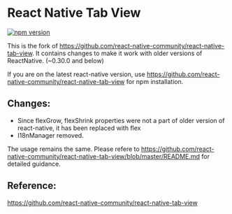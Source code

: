 # React Native Tab View

[![npm version](https://img.shields.io/npm/v/reactnativetabview.svg)](https://www.npmjs.com/package/reactnativetabview)

This is the fork of https://github.com/react-native-community/react-native-tab-view. It contains changes to make it work with older versions of ReactNative. (~0.30.0 and below)

If you are on the latest react-native version, use https://github.com/react-native-community/react-native-tab-view for npm installation.

## Changes:

* Since flexGrow, flexShrink properties were not a part of older version of react-native, it has been replaced with flex
* I18nManager removed.

The usage remains the same. Please refere to https://github.com/react-native-community/react-native-tab-view/blob/master/README.md for detailed guidance.

## Reference: 

https://github.com/react-native-community/react-native-tab-view
